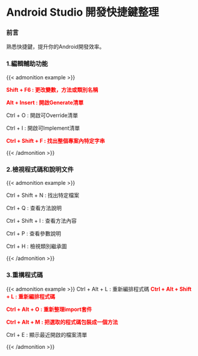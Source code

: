# Android Studio 開發快捷鍵整理


### 前言

熟悉快捷鍵，提升你的Android開發效率。




### 1.編輯輔助功能
{{< admonition example >}}

**<font color=#FF0000>Shift + F6   :  更改變數，方法或類別名稱</font>**

**<font color=#FF0000>Alt + Insert : 開啟Generate清單</font>**

Ctrl + O : 開啟可Override清單

Ctrl + I : 開啟可Implement清單

**<font color=#FF0000>Ctrl + Shift + F : 找出整個專案內特定字串</font>**

{{< /admonition >}}


### 2.檢視程式碼和說明文件
{{< admonition example >}}

Ctrl + Shift + N : 找出特定檔案

Ctrl + Q : 查看方法說明

Ctrl + Shift + I : 查看方法內容

Ctrl + P : 查看參數說明

Ctrl + H : 檢視類別繼承圖

{{< /admonition >}}

### 3.重構程式碼
{{< admonition example >}}
 Ctrl + Alt + L : 重新編排程式碼
**<font color=#FF0000> Ctrl + Alt + Shift + L : 重新編排程式碼</font>**

 **<font color=#FF0000> Ctrl + Alt + O : 重新整理import套件</font>**

 **<font color=#FF0000> Ctrl + Alt + M : 把選取的程式碼包裝成一個方法</font>**

 Ctrl + E : 顯示最近開啟的檔案清單

 {{< /admonition >}}

